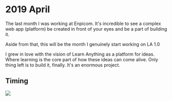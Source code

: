 # 2019 April

The last month I was working at Enpicom. It's incredible to see a complex web app (platform) be created in front of your eyes and be a part of building it.

Aside from that, this will be the month I genuinely start working on LA 1.0

I grew in love with the vision of Learn Anything as a platform for ideas. Where learning is the core part of how these ideas can come alive. Only thing left is to build it, finally. It's an enormous project.

## Timing

![](https://i.imgur.com/OWZYlpT.png)
